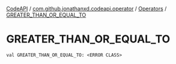 [CodeAPI](../../index.md) / [com.github.jonathanxd.codeapi.operator](../index.md) / [Operators](index.md) / [GREATER_THAN_OR_EQUAL_TO](.)

# GREATER_THAN_OR_EQUAL_TO

`val GREATER_THAN_OR_EQUAL_TO: <ERROR CLASS>`